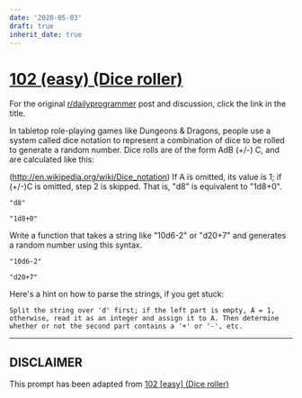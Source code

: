 ```yaml
---
date: '2020-05-03'
draft: true
inherit_date: true
---
```


# [102 (easy) (Dice roller)](https://www.reddit.com/r/dailyprogrammer/comments/10pf0j/9302012_challenge_102_easy_dice_roller/)

For the original [r/dailyprogrammer](https://www.reddit.com/r/dailyprogrammer/) post and discussion, click the link in the title.

In tabletop role-playing games like Dungeons & Dragons, people use a system called dice notation to represent a combination of dice to be rolled to generate a random number. Dice rolls are of the form AdB (+/-) C, and are calculated like this:

(http://en.wikipedia.org/wiki/Dice_notation)
If A is omitted, its value is 1; if (+/-)C is omitted, step 2 is skipped. That is, "d8" is equivalent to "1d8+0".


```
"d8"
```

```
"1d8+0"
```
Write a function that takes a string like "10d6-2" or "d20+7" and generates a random number using this syntax.


```
"10d6-2"
```

```
"d20+7"
```
Here's a hint on how to parse the strings, if you get stuck:


```
Split the string over 'd' first; if the left part is empty, A = 1,
otherwise, read it as an integer and assign it to A. Then determine
whether or not the second part contains a '+' or '-', etc.
```

----
## **DISCLAIMER**
This prompt has been adapted from [102 [easy] (Dice roller)](https://www.reddit.com/r/dailyprogrammer/comments/10pf0j/9302012_challenge_102_easy_dice_roller/
)
